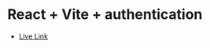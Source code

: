 # React + Vite + authentication


- [Live Link](https://react-dragon-news-89b3a.web.app/news/919db97c34e0778b387dd40cdfa08130) 



